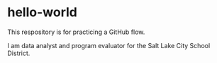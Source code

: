 # hello-world
This respository is for practicing a GitHub flow.


I am data analyst and program evaluator for the Salt Lake City School District.
